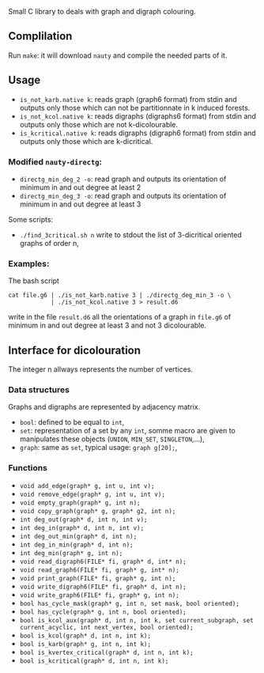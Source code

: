 Small C library to deals with graph and digraph colouring.

## Complilation ##
Run `make`: it will download `nauty` and compile the needed parts of it.

## Usage ##
- `is_not_karb.native k`: reads graph (graph6 format) from stdin and outputs
   only those which can not be partitionnate in k induced forests.
- `is_not_kcol.native k`: reads digraphs (digraphs6 format) from stdin
  and outputs only those which are not k-dicolourable.
- `is_kcritical.native k`: reads digraphs (digraph6 format) from stdin and 
  outputs only those which are k-dicritical.

### Modified `nauty-directg`: ###

- `directg_min_deg_2 -o`: read graph and outputs its orientation of minimum in and out
degree at least 2
- `directg_min_deg_3 -o`: read graph and outputs its orientation of minimum in and out
degree at least 3

Some scripts:
- `./find_3critical.sh n` write to stdout the list of 3-dicritical oriented graphs of
order n,

### Examples: ###
The bash script
```
cat file.g6 | ./is_not_karb.native 3 | ./directg_deg_min_3 -o \
            | ./is_not_kcol.native 3 > result.d6
```
write in the file `result.d6` all the orientations of a graph in `file.g6` 
of minimum in and out degree at least 3 and not 3 dicolourable.

## Interface for dicolouration ##
The integer n allways represents the number of vertices.

### Data structures ###
Graphs and digraphs are represented by adjacency matrix.
- `bool`: defined to be equal to `int`,
- `set`: representation of a set by any `int`, somme macro are given to manipulates
         these objects (`UNION`, `MIN_SET`, `SINGLETON`,...),
- `graph`: same as `set`, typical usage: `graph g[20];`,

### Functions ###
- `void add_edge(graph* g, int u, int v);`
- `void remove_edge(graph* g, int u, int v);`
- `void empty_graph(graph* g, int n);`
- `void copy_graph(graph* g, graph* g2, int n);`
- `int deg_out(graph* d, int n, int v);`
- `int deg_in(graph* d, int n, int v);`
- `int deg_out_min(graph* d, int n);`
- `int deg_in_min(graph* d, int n);`
- `int deg_min(graph* g, int n);`
- `void read_digraph6(FILE* fi, graph* d, int* n);`
- `void read_graph6(FILE* fi, graph* g, int* n);`
- `void print_graph(FILE* fi, graph* g, int n);`
- `void write_digraph6(FILE* fi, graph* d, int n);`
- `void write_graph6(FILE* fi, graph* g, int n);`
- `bool has_cycle_mask(graph* g, int n, set mask, bool oriented);`
- `bool has_cycle(graph* g, int n, bool oriented);`
- `bool is_kcol_aux(graph* d, int n, int k, set current_subgraph,
                 set current_acyclic, int next_vertex, bool oriented);`
- `bool is_kcol(graph* d, int n, int k);`
- `bool is_karb(graph* g, int n, int k);`
- `bool is_kvertex_critical(graph* d, int n, int k);`
- `bool is_kcritical(graph* d, int n, int k);`


